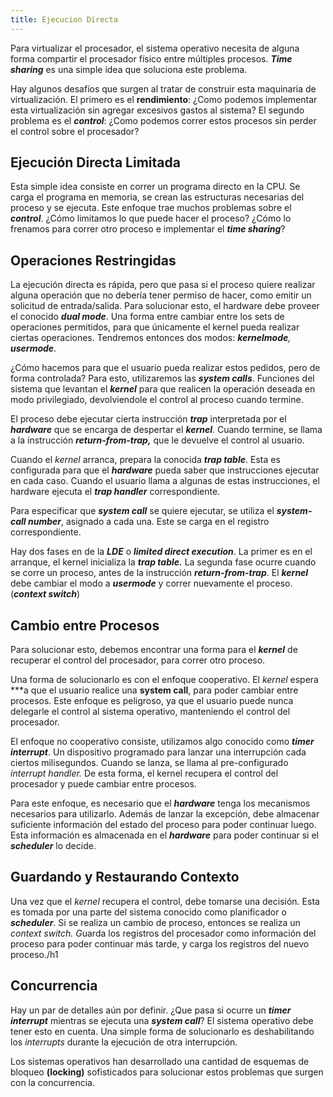 ```yaml
---
title: Ejecucion Directa
---
```


Para virtualizar el procesador, el sistema operativo necesita de alguna forma compartir el procesador físico entre múltiples procesos. ***Time sharing*** es una simple idea que soluciona este problema.

Hay algunos desafíos que surgen al tratar de construir esta maquinaria de virtualización. El primero es el **rendimiento**: ¿Como podemos implementar esta virtualización sin agregar excesivos gastos al sistema? El segundo problema es el ***control***: ¿Como podemos correr estos procesos sin perder el control sobre el procesador?

## Ejecución Directa Limitada

Esta simple idea consiste en correr un programa directo en la CPU. Se carga el programa en memoria, se crean las estructuras necesarias del proceso y se ejecuta. Este enfoque trae muchos problemas sobre el ***control***. ¿Cómo limitamos lo que puede hacer el proceso? ¿Cómo lo frenamos para correr otro proceso e implementar el ***time sharing***?

## Operaciones Restringidas

La ejecución directa es rápida, pero que pasa si el proceso quiere realizar alguna operación que no debería tener permiso de hacer, como emitir un solicitud de entrada/salida. Para solucionar esto, el hardware debe proveer el conocido ***dual mode***. Una forma entre cambiar entre los sets de operaciones permitidos, para que únicamente el kernel pueda realizar ciertas operaciones. Tendremos entonces dos modos: ***kernelmode**, **usermode***.

¿Cómo hacemos para que el usuario pueda realizar estos pedidos, pero de forma controlada? Para esto, utilizaremos las ***system calls***. Funciones del sistema que levantan el ***kernel*** para que realicen la operación deseada en modo privilegiado, devolviendole el control al proceso cuando termine.

El proceso debe ejecutar cierta instrucción ***trap*** interpretada por el ***hardware*** que se encarga de despertar el ***kernel***. Cuando termine, se llama a la instrucción ***return-from-trap,*** que le devuelve el control al usuario.

Cuando el *kernel* arranca, prepara la conocida ***trap table***. Esta es configurada para que el ***hardware*** pueda saber que instrucciones ejecutar en cada caso. Cuando el usuario llama a algunas de estas instrucciones, el hardware ejecuta el ***trap handler*** correspondiente.

Para especificar que ***system call*** se quiere ejecutar, se utiliza el ***system-call number***, asignado a cada una. Este se carga en el registro correspondiente.

Hay dos fases en de la ***LDE*** o ***limited direct execution***. La primer es en el arranque, el kernel inicializa la ***trap table.*** La segunda fase ocurre cuando se corre un proceso, antes de la instrucción ***return-from-trap***. El ***kernel*** debe cambiar el modo a ***usermode*** y correr nuevamente el proceso. (***context switch***)

## Cambio entre Procesos

Para solucionar esto, debemos encontrar una forma para el ***kernel*** de recuperar el control del procesador, para correr otro proceso.

Una forma de solucionarlo es con el enfoque cooperativo. El *kernel* espera ***a que el usuario realice una **system call**, para poder cambiar entre procesos. Este enfoque es peligroso, ya que el usuario puede nunca delegarle el control al sistema operativo, manteniendo el control del procesador.

El enfoque no cooperativo consiste, utilizamos algo conocido como ***timer interrupt***. Un dispositivo programado para lanzar una interrupción cada ciertos milisegundos. Cuando se lanza, se llama al pre-configurado *interrupt handler.* De esta forma, el kernel recupera el control del procesador y puede cambiar entre procesos.

Para este enfoque, es necesario que el ***hardware*** tenga los mecanismos necesarios para utilizarlo. Además de lanzar la excepción, debe almacenar suficiente información del estado del proceso para poder continuar luego. Esta información es almacenada en el ***hardware*** para poder continuar si el ***scheduler*** lo decide.

## Guardando y Restaurando Contexto

Una vez que el *kernel* recupera el control, debe tomarse una decisión. Esta es tomada por una parte del sistema conocido como planificador o ***scheduler***. Si se realiza un cambio de proceso, entonces se realiza un *context switch. G*uarda los registros del procesador como información del proceso para poder continuar más tarde, y carga los registros del nuevo proceso./h1

## Concurrencia

Hay un par de detalles aún por definir. ¿Que pasa si ocurre un ***timer interrupt*** mientras se ejecuta una ***system call***? El sistema operativo debe tener esto en cuenta. Una simple forma de solucionarlo es deshabilitando los *interrupts* durante la ejecución de otra interrupción.

Los sistemas operativos han desarrollado una cantidad de esquemas de bloqueo **(locking)** sofisticados para solucionar estos problemas que surgen con la concurrencia.
